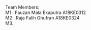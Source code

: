 Team Members:<br />
M1 . Fauzan Mala Ekaputra A18KE0312 <br />
M2 . Raja Falih Ghufran A18KE0324 <br />
M3.  <br />
